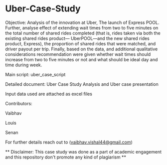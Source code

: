 # Uber-Case-Study

Objective: Analysis of the innovation at Uber, The launch of Express POOL. Further, analyse effect of extending wait times from two to five minutes on the total number of shared rides completed (that is, rides taken via both the existing shared rides product— UberPOOL—and the new shared rides product, Express), the proportion of shared rides that were matched, and driver payout per trip. Finally, based on the data, and additional qualitative considerations recommendation were given whether wait times should increase from two to five minutes or not and what should be ideal day and time during week.

Main script: uber_case_script

Detailed document: Uber Case Study Analysis and Uber case presentation

Input data used are attached as excel files

Contributors:

Vaibhav

Louis

Senan

For further details reach out to (vaibhav.vishal44@gmail.com)

** Disclaimer: This case study was done as a part of academic engagement and this repository don't promote any kind of plagiarism **
